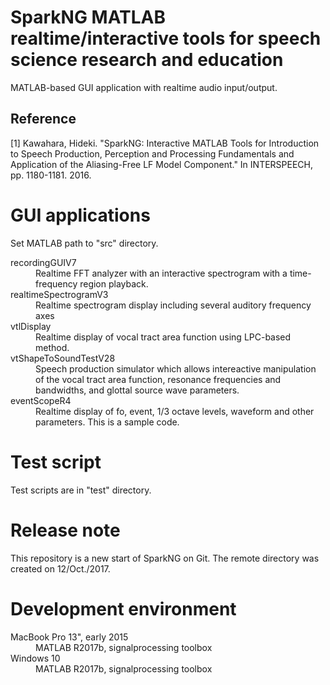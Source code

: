 

# SparkNG MATLAB realtime/interactive tools for speech science research and education

  MATLAB-based GUI application with realtime audio input/output.

## Reference

[1] Kawahara, Hideki. "SparkNG: Interactive MATLAB Tools for Introduction to Speech Production, Perception and Processing Fundamentals and Application of the Aliasing-Free LF Model Component." In INTERSPEECH, pp. 1180-1181. 2016.

# GUI applications

  Set MATLAB path to "src" directory.

<dl>
  <dt>recordingGUIV7</dt>
  <dd>Realtime FFT analyzer with an interactive spectrogram with a time-frequency region playback.</dd>
  <dt>realtimeSpectrogramV3</dt>
  <dd>Realtime spectrogram display including several auditory frequency axes</dd>
  <dt>vtlDisplay</dt>
  <dd>Realtime display of vocal tract area function using LPC-based method.</dd>
  <dt>vtShapeToSoundTestV28</dt>
  <dd>Speech production simulator which allows intereactive manipulation of the vocal tract area function, resonance frequencies and bandwidths, and glottal source wave parameters.</dd>
  <dt>eventScopeR4</dt>
  <dd>Realtime display of fo, event, 1/3 octave levels, waveform and other parameters. This is a sample code.</dd>
</dl>

# Test script

  Test scripts are in "test" directory.

# Release note

  This repository is a new start of SparkNG on Git. 
The remote directory was created on 12/Oct./2017.

# Development environment

<dl>
  <dt>MacBook Pro 13", early 2015</dt>
  <dd>MATLAB R2017b, signalprocessing toolbox</dd>
  <dt>Windows 10</dt>
  <dd>MATLAB R2017b, signalprocessing toolbox</dd>
</dl>
